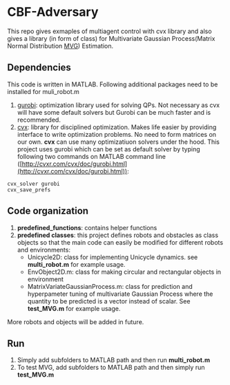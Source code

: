 # CBF-Adversary
This repo gives exmaples of multiagent control with cvx library and also gives a library (in form of class) for Multivariate Gaussian Process(Matrix Normal Distribution [MVG](https://en.wikipedia.org/wiki/Matrix_normal_distribution)) Estimation.

## Dependencies
This code is written in MATLAB. Following additional packages need to be installed for muli_robot.m
1. [gurobi](https://www.gurobi.com/documentation/9.1/quickstart_mac/software_installation_guid.html): optimization library used for solving QPs. Not necessary as cvx will have some default solvers but Gurobi can be much faster and is recommended.
2. [cvx](http://cvxr.com/cvx/): library for disciplined optimization. Makes life easier by providing interface to write optimization problems. No need to form matrices on our own. **cvx** can use many optimizatiuon solvers under the hood. This project uses gurobi which can be set as default solver by typing following two commands on MATLAB command line ([http://cvxr.com/cvx/doc/gurobi.html](http://cvxr.com/cvx/doc/gurobi.html)):
```
cvx_solver gurobi
cvx_save_prefs
```

## Code organization
1. **predefined_functions**: contains helper functions
2. **predefined classes**: this project defines robots and obstacles as class objects so that the main code can easily be modified for different robots and environments:
      * Unicycle2D: class for implementing Unicycle dynamics. see **multi_robot.m** for example usage.
      * EnvObject2D.m: class for making circular and rectangular objects in environment
      * MatrixVariateGaussianProcess.m: class for prediction and hyperpameter tuning of multivariate Gaussian Process where the quantity to be predicted is a vector instead of scalar. See **test_MVG.m** for example usage.
      
       

More robots and objects will be added in future.

## Run
1. Simply add subfolders to MATLAB path and then run **multi_robot.m**
2. To test MVG, add subfolders to MATLAB path and then simply run **test_MVG.m**
